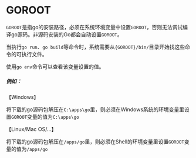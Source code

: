 # GOROOT
`GOROOT`是指go的安装路径，必须在系统环境变量中设置`GOROOT`，否则无法调试编译go源码。非源码安装的Go都会自动设置`GOROOT`。

当执行`go run`、`go build`等命令时，系统需要从`{GOROOT}/bin/`目录开始找这些命令的可执行文件。

使用`go env`命令可以查看该变量设置的值。

##### 例如：
【Windows】

将下载的go源码包解压在`C:\apps\go`里，则必须在Windows系统的环境变量里设置`GOROOT`变量的值为`C:\apps\go`

【Linux/Mac OS/...】

将下载的go源码包解压在`/apps/go`里，则必须在Shell的环境变量里设置`GOROOT`变量的值为`/apps/go`